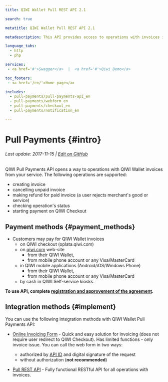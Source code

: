 ```yaml
---
title: QIWI Wallet Pull REST API 2.1

search: true

metatitle: QIWI Wallet Pull REST API 2.1

metadescription: This API provides access to operations with invoices in QIWI Wallet service. Invoice is the unique request for the payment. The user may pay the invoice with any accessible means till the invoice expired. API supports creating invoices, cancelling unpaid invoices, making refunds for paid invoices (when a user rejects merchant's good or service), checking operation's status.

language_tabs:
  - http
  - php

services:
 - <a href='#'>Swagger</a>  |  <a href='#'>Qiwi Demo</a>

toc_footers:
 - <a href='/en/'>Home page</a>

includes:
  - pull-payments/pull-payments-api_en
  - pull-payments/webform_en
  - pull-payments/checkout_en
  - pull-payments/notification_en

---
```


# Pull Payments {#intro}

###### Last update: 2017-11-15 | [Edit on GitHub](https://github.com/QIWI-API/pull-payments-docs/blob/master/pull-payments_en.html.md)

QIWI Pull Payments API opens a way to operations with QIWI Wallet invoices from your service. The following operations are supported:

* creating invoice
* cancelling unpaid invoice
* making refund for paid invoice (a user rejects merchant's good or service)
* checking operation's status
* starting payment on QIWI Checkout

## Payment methods {#payment_methods}

* Customers may pay for QIWI Wallet invoices
  * on QIWI checkout (oplata.qiwi.com)
  * on [qiwi.com](#https://qiwi.com) web-site
    * from their QIWI Wallet,
    * from mobile phone account or any Visa/MasterCard
  * in QIWI mobile applications (Android/iOS/Windows Phone)
    * from their QIWI Wallet,
    * from mobile phone account or any Visa/MasterCard
  * by cash in QIWI Self-service kiosks.

**To use API, complete [registration and approvement of the agreement](https://kassa.qiwi.com).**

## Integration methods {#implement}

You can use the following integration methods with QIWI Wallet Pull Payments API:

* [Online Invoicing Form](#webform_en) - Quick and easy solution for invoicing (does not require user redirect to QIWI Checkout). Has limited functions - only invoice issue. You can call the web form in two ways:
    * authorized by [API ID](#auth_param) and digital signature of the request
    * without authorization (**not recommended**)

* [Pull REST API](#pull_rest_api) - Fully functional RESTful API for all operations with invoices.
